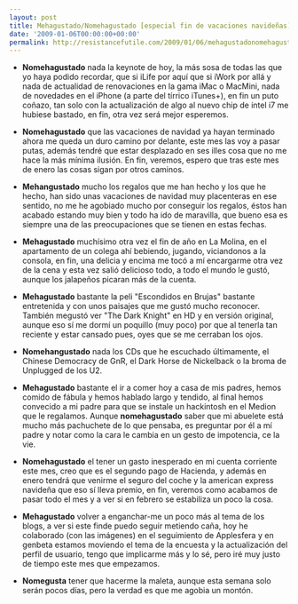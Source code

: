 ```yaml
---
layout: post
title: Mehagustado/Nomehagustado [especial fin de vacaciones navideñas]
date: '2009-01-06T00:00:00+00:00'
permalink: http://resistancefutile.com/2009/01/06/mehagustadonomehagustado-especial-fin-de-vacaciones-navidenas/
---
```

- <strong>Nomehagustado</strong> nada la keynote de hoy, la más sosa de todas las que yo haya podido recordar, que si iLife por aquí que si iWork por allá y nada de actualidad de renovaciones en la gama iMac o MacMini, nada de novedades en el iPhone (a parte del tírrico iTunes+), en fin un puto coñazo, tan solo con la actualización de algo al nuevo chip de intel i7 me hubiese bastado, en fin, otra vez será mejor esperemos. 

- <strong>Nomehagustado</strong> que las vacaciones de navidad ya hayan terminado ahora me queda un duro camino por delante, este mes las voy a pasar putas, además tendré que estar desplazado en ses illes cosa que no me hace la más mínima ilusión. En fin, veremos, espero que tras este mes de enero las cosas sigan por otros caminos.

- <strong>Mehangustado</strong> mucho los regalos que me han hecho y los que he hecho, han sido unas vacaciones de navidad muy placenteras en ese sentido, no me he agobiado mucho por conseguir los regalos, éstos han acabado estando muy bien y todo ha ido de maravilla, que bueno esa es siempre una de las preocupaciones que se tienen en estas fechas.

- <strong>Mehagustado</strong> muchísimo otra vez el fin de año en La Molina, en el apartamento de un colega ahí bebiendo, jugando, viciandonos a la consola, en fin, una delicia y encima me tocó a mí encargarme otra vez de la cena y esta vez salió delicioso todo, a todo el mundo le gustó, aunque los jalapeños picaran más de la cuenta.

- <strong>Mehagustado</strong> bastante la peli "Escondidos en Brujas" bastante entretenida y con unos paisajes que me gustó mucho reconocer. También megustó ver "The Dark Knight" en HD y en versión original, aunque eso sí me dormí un poquillo (muy poco) por que al tenerla tan reciente y estar cansado pues, oyes que se me cerraban los ojos.

- <strong>Nomehangustado</strong> nada los CDs que he escuchado últimamente, el Chinese Democracy de GnR, el Dark Horse de Nickelback o la broma de Unplugged de los U2.

- <strong>Mehagustado</strong> bastante el ir a comer hoy a casa de mis padres, hemos comido de fábula y hemos hablado largo y tendido, al final hemos convecido a mi padre para que se instale un hackintosh en el Medion que le regalamos. Aunque <strong>nomehagustado</strong> saber que mi abuelete está mucho más pachuchete de lo que pensaba, es preguntar por él a mí padre y notar como la cara le cambia en un gesto de impotencia, ce la vie.

- <strong>Nomehagustado</strong> el tener un gasto inesperado en mi cuenta corriente este mes, creo que es el segundo pago de Hacienda, y además en enero tendrá que venirme el seguro del coche y la american express navideña que eso sí lleva premio, en fin, veremos como acabamos de pasar todo el mes y a ver si en febrero se estabiliza un poco la cosa.

- <strong>Mehagustado</strong> volver a enganchar-me un poco más al tema de los blogs, a ver si este finde puedo seguir metiendo caña, hoy he colaborado (con las imágenes) en el seguimiento de Applesfera y en genbeta estamos moviendo el tema de la encuesta y la actualización del perfil de usuario, tengo que implicarme más y lo sé, pero iré muy justo de tiempo este mes que empezamos.

- <strong>Nomegusta</strong> tener que hacerme la maleta, aunque esta semana solo serán pocos días, pero la verdad es que me agobia un montón.
